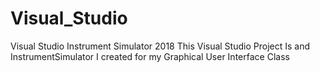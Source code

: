 # Visual_Studio
Visual Studio Instrument Simulator 2018
This Visual Studio Project Is and InstrumentSimulator I created for my Graphical User Interface Class
